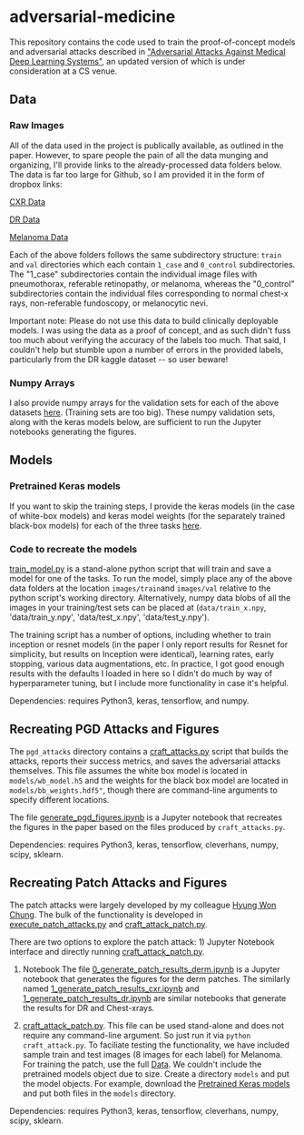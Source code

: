 # adversarial-medicine

This repository contains the code used to train the proof-of-concept models and adversarial attacks described in ["Adversarial Attacks Against Medical Deep Learning Systems"](https://arxiv.org/abs/1804.05296), an updated version of which is under consideration at a CS venue.

## Data 

### Raw Images
All of the data used in the project is publically available, as outlined in the paper.  However, to spare people the pain of all the data munging and organizing, I'll provide links to the already-processed data folders below. The data is far too large for Github, so I am provided it in the form of dropbox links:

[CXR Data](https://www.dropbox.com/sh/w0r19j8fd2d7m33/AAAFPDzux_aWQsFP_a0f498Ta?dl=0)

[DR Data](https://www.dropbox.com/sh/tpeh0ktsurzubz5/AAAVPMKA-FaRDlGeyRfGn-vXa?dl=0)

[Melanoma Data](https://www.dropbox.com/sh/bryrme8sr0ry091/AABtSGGzjBf5UIr8Ae-G6gdva?dl=0)


Each of the above folders follows the same subdirectory structure:  `train` and `val` directories which each contain `1_case` and `0_control` subdirectories.  The "1_case" subdirectories contain the individual image files with pneumothorax, referable retinopathy, or melanoma, whereas the "0_control" subdirectories contain the individual files corresponding to normal chest-x rays, non-referable fundoscopy, or melanocytic nevi.

Important note:  Please do not use this data to build clinically deployable models.  I was using the data as a proof of concept, and as such didn't fuss too much about verifying the accuracy of the labels too much.  That said, I couldn't help but stumble upon a number of errors in the provided labels, particularly from the DR kaggle dataset -- so user beware!

### Numpy Arrays

I also provide numpy arrays for the validation sets for each of the above datasets [here](https://www.dropbox.com/sh/tg6xij9hhfzgio9/AADqu6BMq3Rko7U7-q6vwmMFa?dl=0).  (Training sets are too big).  These numpy validation sets, along with the keras models below, are sufficient to run the Jupyter notebooks generating the figures.

## Models

### Pretrained Keras models

If you want to skip the training steps, I provide the keras models (in the case of white-box models) and keras model weights (for the separately trained black-box models) for each of the three tasks [here](https://www.dropbox.com/sh/8a9j9773c1sejol/AAAEvXDafJCPbq5YOBRG4wx0a?dl=0).

### Code to recreate the models

[train_model.py](train_models/train_model.py) is a stand-alone python script that will train and save a model for one of the tasks.  To run the model, simply place any of the above data folders at the location `images/train`and `images/val` relative to the python script's working directory.  Alternatively, numpy data blobs of all the images in your training/test sets can be placed at (`data/train_x.npy`, 'data/train_y.npy', 'data/test_x.npy', 'data/test_y.npy').

The training script has a number of options, including whether to train inception or resnet models (in the paper I only report results for Resnet for simplicity, but results on Inception were identical), learning rates, early stopping, various data augmentations, etc.  In practice, I got good enough results with the defaults I loaded in here so I didn't do much by way of hyperparameter tuning, but I include more functionality in case it's helpful.

Dependencies: requires Python3, keras, tensorflow, and numpy.

## Recreating PGD Attacks and Figures

The `pgd_attacks` directory contains a [craft_attacks.py](pgd_attacks/craft_attacks.py) script that builds the attacks, reports their success metrics, and saves the adversarial attacks themselves.  This file assumes the white box model is located in `models/wb_model.h5` and the weights for the black box model are located in `models/bb_weights.hdf5"`, though there are command-line arguments to specify different locations.

The file [generate_pgd_figures.ipynb](pgd_attacks/generate_pgd_figures.ipynb) is a Jupyter notebook that recreates the figures in the paper based on the files produced by `craft_attacks.py`.

Dependencies: requires Python3, keras, tensorflow, cleverhans, numpy, scipy, sklearn.


## Recreating Patch Attacks and Figures 

The patch attacks were largely developed by my colleague [Hyung Won Chung](https://github.com/hwc27). The bulk of the functionality is developed in [execute_patch_attacks.py](patch_attacks/execute_patch_attacks.py) and [craft_attack_patch.py](patch_attacks/craft_attach_patch.py).  

There are two options to explore the patch attack: 1) Jupyter Notebook interface and directly running [craft_attack_patch.py](patch_attacks/craft_attach_patch.py).

1) Notebook
The file [0_generate_patch_results_derm.ipynb](patch_attacks/0_generate_patch_results_derm.ipynb) is a Jupyter notebook that generates the figures for the derm patches.  The similarly named [1_generate_patch_results_cxr.ipynb](patch_attacks/1_generate_patch_results_cxr.ipynb) and [1_generate_patch_results_dr.ipynb](patch_attacks/1_generate_patch_results_dr.ipynb) are similar notebooks that generate the results for DR and Chest-xrays. 

2) [craft_attack_patch.py](patch_attacks/craft_attack_patch.py).
This file can be used stand-alone and does not require any command-line argument. So just run it via `python craft_attack.py`. To faciliate testing the functionality, we have included sample train and test images (8 images for each label) for Melanoma. For training the patch, use the full [Data](#data). We couldn't include the pretrained models object due to size. Create a directory `models` and put the model objects. For example, download the [Pretrained Keras models](#pretrained-keras-models) and put both files in the `models` directory.

Dependencies: requires Python3, keras, tensorflow, cleverhans, numpy, scipy, sklearn.
